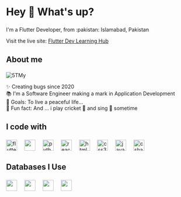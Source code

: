 <h1 align="left">Hey 👋 What's up?</h1>

###

<p align="left">I'm a Flutter Developer, from :pakistan: Islamabad, Pakistan</p>

Visit the live site: [Flutter Dev Learning Hub](https://nm71.github.io/flutter_learning_hub/)
###

<h2 align="left">About me</h2>

###

![5TMy](https://github.com/user-attachments/assets/1ced0abc-7c59-4cba-8b8d-e1264e3d22a1)

<p align="left">
  ✨ Creating bugs since 2020<br>📚 I'm a Software Engineer making a mark in Application Development<br>🎯 Goals: To live a peaceful life...<br>🎲 Fun fact: And ... i play cricket 🏏 and sing 🎤 sometime</p>



###

<h2 align="left">I code with</h2>

###

<div align="left">
  <img src="https://img.icons8.com/color/48/flutter.png" height="30" alt="flutter"/>
  <img width="12" />
  <img src="https://cdn.jsdelivr.net/gh/devicons/devicon@latest/icons/dart/dart-original.svg" height="30"/>
  <img width="12" />
  <img src="https://cdn.jsdelivr.net/gh/devicons/devicon/icons/python/python-original.svg" height="30" alt="python logo"  />
  <img width="12" />
  <img src="https://cdn.jsdelivr.net/gh/devicons/devicon/icons/react/react-original.svg" height="30" alt="react logo"  />
  <img width="12" />
  <img src="https://cdn.jsdelivr.net/gh/devicons/devicon/icons/html5/html5-original.svg" height="30" alt="html5 logo"  />
  <img width="12" />
  <img src="https://cdn.jsdelivr.net/gh/devicons/devicon/icons/css3/css3-original.svg" height="30" alt="css3 logo"  />
  <img width="12" />
  <img src="https://cdn.jsdelivr.net/gh/devicons/devicon/icons/javascript/javascript-original.svg" height="30" alt="javascript logo"  />
  <img width="12" />
  <img src="https://cdn.jsdelivr.net/gh/devicons/devicon/icons/csharp/csharp-original.svg" height="30" alt="csharp logo"  />
</div>


###

<h2 align="left">Databases I Use</h2>

###

<div align="left">
  <img src="https://cdn.jsdelivr.net/gh/devicons/devicon@latest/icons/firebase/firebase-original.svg" height="30"/>
  <img width="12" />
  <img src="https://cdn.jsdelivr.net/gh/devicons/devicon@latest/icons/php/php-original.svg" height="30"/>
  <img width="12" />
  <img src="https://cdn.jsdelivr.net/gh/devicons/devicon@latest/icons/mysql/mysql-original.svg" height="30"/>
  <img width="12" />
  <img src="https://cdn.jsdelivr.net/gh/devicons/devicon@latest/icons/sqlite/sqlite-original.svg" height="30"/>
</div>


